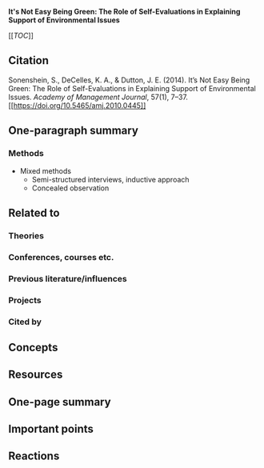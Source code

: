 **It's Not Easy Being Green: The Role of Self-Evaluations in Explaining Support of Environmental Issues**

[[_TOC_]]

## Citation

Sonenshein, S., DeCelles, K. A., & Dutton, J. E. (2014). It’s Not Easy Being Green: The Role of Self-Evaluations in Explaining Support of Environmental Issues. *Academy of Management Journal*, 57(1), 7–37. [[https://doi.org/10.5465/amj.2010.0445]]

## One-paragraph summary



### Methods

* Mixed methods
    * Semi-structured interviews, inductive approach
    * Concealed observation

## Related to

### Theories

### Conferences, courses etc.

### Previous literature/influences

### Projects

### Cited by

## Concepts

## Resources

## One-page summary

## Important points

## Reactions
